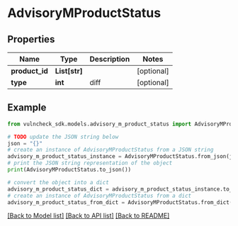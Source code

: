 # AdvisoryMProductStatus


## Properties

Name | Type | Description | Notes
------------ | ------------- | ------------- | -------------
**product_id** | **List[str]** |  | [optional] 
**type** | **int** | diff | [optional] 

## Example

```python
from vulncheck_sdk.models.advisory_m_product_status import AdvisoryMProductStatus

# TODO update the JSON string below
json = "{}"
# create an instance of AdvisoryMProductStatus from a JSON string
advisory_m_product_status_instance = AdvisoryMProductStatus.from_json(json)
# print the JSON string representation of the object
print(AdvisoryMProductStatus.to_json())

# convert the object into a dict
advisory_m_product_status_dict = advisory_m_product_status_instance.to_dict()
# create an instance of AdvisoryMProductStatus from a dict
advisory_m_product_status_from_dict = AdvisoryMProductStatus.from_dict(advisory_m_product_status_dict)
```
[[Back to Model list]](../README.md#documentation-for-models) [[Back to API list]](../README.md#documentation-for-api-endpoints) [[Back to README]](../README.md)


